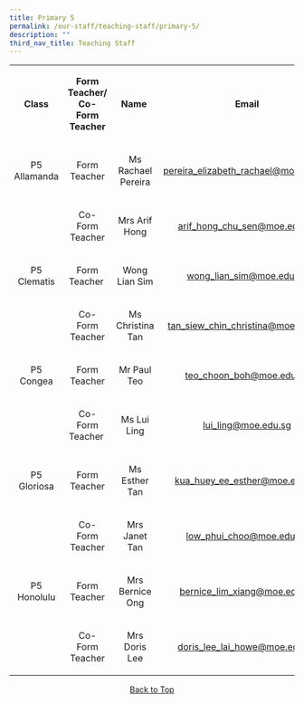 ```yaml
---
title: Primary 5
permalink: /our-staff/teaching-staff/primary-5/
description: ""
third_nav_title: Teaching Staff
---
```

<table>
<tbody>
<tr>
<td style="text-align: center;">
<p><strong>Class </strong></p>
</td>
<td style="text-align: center;">
<p><strong>Form Teacher/ Co-Form Teacher</strong></p>
</td>
<td style="text-align: center;">
<p><strong>Name&nbsp;</strong></p>
</td>
<td style="text-align: center;">
<p><strong>Email</strong></p>
</td>
</tr>
<tr>
<td style="text-align: center;">
<p>P5 Allamanda</p>
</td>
<td style="text-align: center;">
<p>Form Teacher</p>
</td>
<td style="text-align: center;">
<p>Ms Rachael Pereira</p>
</td>
<td style="text-align: center;">
<p><a href="mailto:pereira_elizabeth_rachael@moe.edu.sg" target="">pereira_elizabeth_rachael@moe.edu.sg</a></p>
</td>
</tr>
<tr>
<td style="text-align: center;">
<p>&nbsp;</p>
</td>
<td style="text-align: center;">
<p>Co-Form Teacher</p>
</td>
<td style="text-align: center;">
<p>Mrs Arif Hong</p>
</td>
<td style="text-align: center;">
<p><a href="mailto:arif_hong_chu_sen@moe.edu.sg" target="">arif_hong_chu_sen@moe.edu.sg</a></p>
</td>
</tr>
<tr>
<td style="text-align: center;">
<p>P5 Clematis</p>
</td>
<td style="text-align: center;">
<p>Form Teacher&nbsp;</p>
</td>
<td style="text-align: center;">
<p>Wong Lian Sim</p>
</td>
<td style="text-align: center;">
<p><a href="mailto:wong_lian_sim@moe.edu.sg" target="">wong_lian_sim@moe.edu.sg</a></p>
</td>
</tr>
<tr>
<td style="text-align: center;">
<p>&nbsp;</p>
</td>
<td style="text-align: center;">
<p>Co-Form Teacher</p>
</td>
<td style="text-align: center;">
<p>Ms Christina Tan</p>
</td>
<td style="text-align: center;">
<p><a href="mailto:tan_siew_chin_christina@moe.edu.sg" target="">tan_siew_chin_christina@moe.edu.sg</a></p>
</td>
</tr>
<tr>
<td style="text-align: center;">
<p>P5 Congea</p>
</td>
<td style="text-align: center;">
<p>Form Teacher</p>
</td>
<td style="text-align: center;">
<p>Mr Paul Teo</p>
</td>
<td style="text-align: center;">
<p><a href="mailto:teo_choon_boh@moe.edu.sg" target="">teo_choon_boh@moe.edu.sg</a></p>
</td>
</tr>
<tr>
<td style="text-align: center;">
<p>&nbsp;</p>
</td>
<td style="text-align: center;">
<p>Co-Form Teacher<strong>&nbsp;<br /></strong></p>
</td>
<td style="text-align: center;">
<p>Ms Lui Ling</p>
</td>
<td style="text-align: center;">
<p><a href="mailto:lui_ling@moe.edu.sg" target="">lui_ling@moe.edu.sg</a></p>
</td>
</tr>
<tr>
<td style="text-align: center;">
<p>P5 Gloriosa</p>
</td>
<td style="text-align: center;">
<p>Form Teacher</p>
</td>
<td style="text-align: center;">
<p>Ms Esther Tan</p>
</td>
<td style="text-align: center;">
<p><a href="mailto:kua_huey_ee_esther@moe.edu.sg" target="">kua_huey_ee_esther@moe.edu.sg</a></p>
</td>
</tr>
<tr>
<td style="text-align: center;">
<p>&nbsp;</p>
</td>
<td style="text-align: center;">
<p>Co-Form Teacher</p>
</td>
<td style="text-align: center;">
<p>Mrs Janet Tan</p>
</td>
<td style="text-align: center;">
<p><a href="mailto:low_phui_choo@moe.edu.sg" target="">low_phui_choo@moe.edu.sg</a></p>
</td>
</tr>
<tr>
<td style="text-align: center;">
<p>P5 Honolulu</p>
</td>
<td style="text-align: center;">
<p>Form Teacher</p>
</td>
<td style="text-align: center;">
<p>Mrs Bernice Ong</p>
</td>
<td style="text-align: center;">
<p><a href="mailto:bernice_lim_xiang@moe.edu.sg" target="">bernice_lim_xiang@moe.edu.sg</a></p>
</td>
</tr>
<tr>
<td style="text-align: center;">
<p>&nbsp;</p>
</td>
<td style="text-align: center;">
<p>Co-Form Teacher</p>
</td>
<td style="text-align: center;">
<p>Mrs Doris Lee</p>
</td>
<td style="text-align: center;">
<p><a href="mailto:doris_lee_lai_howe@moe.edu.sg" target="">doris_lee_lai_howe@moe.edu.sg</a></p>
</td>
</tr>
</tbody>
</table>
<p style="text-align: center;"><a href="https://chijkellock.moe.edu.sg/our-staff/teaching-staff/primary-5#lo_main">Back to Top</a></p>
